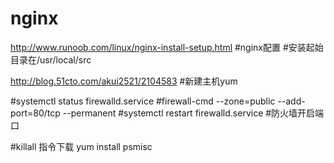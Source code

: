 # nginx
http://www.runoob.com/linux/nginx-install-setup.html #nginx配置
#安装起始目录在/usr/local/src

http://blog.51cto.com/akui2521/2104583 #新建主机yum

#systemctl status firewalld.service
#firewall-cmd --zone=public --add-port=80/tcp --permanent
#systemctl restart firewalld.service    #防火墙开启端口


#killall  指令下载  yum install psmisc
